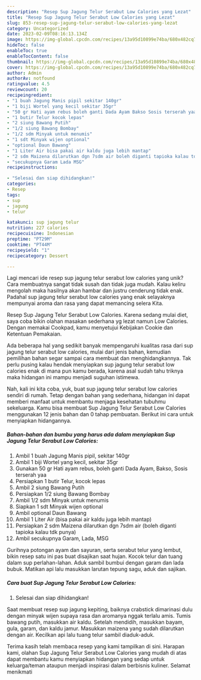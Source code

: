 ```yaml
---
description: "Resep Sup Jagung Telur Serabut Low Calories yang Lezat"
title: "Resep Sup Jagung Telur Serabut Low Calories yang Lezat"
slug: 853-resep-sup-jagung-telur-serabut-low-calories-yang-lezat
category: Uncategorized
date: 2023-02-09T08:16:13.134Z
image: https://img-global.cpcdn.com/recipes/13a95d10899e74ba/680x482cq70/sup-jagung-telur-serabut-low-calories-foto-resep-utama.jpg
hideToc: false
enableToc: true
enableTocContent: false
thumbnail: https://img-global.cpcdn.com/recipes/13a95d10899e74ba/680x482cq70/sup-jagung-telur-serabut-low-calories-foto-resep-utama.jpg
cover: https://img-global.cpcdn.com/recipes/13a95d10899e74ba/680x482cq70/sup-jagung-telur-serabut-low-calories-foto-resep-utama.jpg
author: Admin
authorAv: notfound
ratingvalue: 4.5
reviewcount: 20
recipeingredient:
- "1 buah Jagung Manis pipil sekitar 140gr"
- "1 biji Wortel yang kecil sekitar 35gr"
- "50 gr Hati ayam rebus boleh ganti Dada Ayam Bakso Sosis terserah yaa"
- "1 butir Telur kocok lepas"
- "2 siung Bawang Putih"
- "1/2 siung Bawang Bombay"
- "1/2 sdm Minyak untuk menumis"
- "1 sdt Minyak wijen optional"
- "optional Daun Bawang"
- "1 Liter Air bisa pakai air kaldu juga lebih mantap"
- "2 sdm Maizena dilarutkan dgn 7sdm air boleh diganti tapioka kalau tdk punya"
- "secukupnya Garam Lada MSG"
recipeinstructions:

- "Selesai dan siap dihidangkan!"
categories:
- Resep
tags:
- sup
- jagung
- telur

katakunci: sup jagung telur 
nutrition: 227 calories
recipecuisine: Indonesian
preptime: "PT29M"
cooktime: "PT44M"
recipeyield: "1"
recipecategory: Dessert

---
```





Lagi mencari ide resep sup jagung telur serabut low calories yang unik? Cara membuatnya sangat tidak susah dan tidak juga mudah. Kalau keliru mengolah maka hasilnya akan hambar dan justru cenderung tidak enak. Padahal sup jagung telur serabut low calories yang enak selayaknya mempunyai aroma dan rasa yang dapat memancing selera Kita.





Resep Sup Jagung Telur Serabut Low Calories. Karena sedang mulai diet, saya coba bikin olahan masakan sederhana yg lezat namun Low Calories. Dengan memakai Cookpad, kamu menyetujui Kebijakan Cookie dan Ketentuan Pemakaian.

Ada beberapa hal yang sedikit banyak mempengaruhi kualitas rasa dari sup jagung telur serabut low calories, mulai dari jenis bahan, kemudian pemilihan bahan segar sampai cara membuat dan menghidangkannya. Tak perlu pusing kalau hendak menyiapkan sup jagung telur serabut low calories enak di mana pun kamu berada, karena asal sudah tahu triknya maka hidangan ini mampu menjadi suguhan istimewa.






Nah, kali ini kita coba, yuk, buat sup jagung telur serabut low calories sendiri di rumah. Tetap dengan bahan yang sederhana, hidangan ini dapat memberi manfaat untuk membantu menjaga kesehatan tubuhmu sekeluarga. Kamu bisa membuat Sup Jagung Telur Serabut Low Calories menggunakan 12 jenis bahan dan 0 tahap pembuatan. Berikut ini cara untuk menyiapkan hidangannya.

<!--inarticleads1-->

##### Bahan-bahan dan bumbu yang harus ada dalam menyiapkan Sup Jagung Telur Serabut Low Calories:

1. Ambil 1 buah Jagung Manis pipil, sekitar 140gr
1. Ambil 1 biji Wortel yang kecil, sekitar 35gr
1. Gunakan 50 gr Hati ayam rebus, boleh ganti Dada Ayam, Bakso, Sosis terserah yaa
1. Persiapkan 1 butir Telur, kocok lepas
1. Ambil 2 siung Bawang Putih
1. Persiapkan 1/2 siung Bawang Bombay
1. Ambil 1/2 sdm Minyak untuk menumis
1. Siapkan 1 sdt Minyak wijen optional
1. Ambil optional Daun Bawang
1. Ambil 1 Liter Air (bisa pakai air kaldu juga lebih mantap)
1. Persiapkan 2 sdm Maizena dilarutkan dgn 7sdm air (boleh diganti tapioka kalau tdk punya)
1. Ambil secukupnya Garam, Lada, MSG


Gurihnya potongan ayam dan sayuran, serta serabut telur yang lembut, bikin resep satu ini pas buat disajikan saat hujan. Kocok telur dan tuang dalam sup perlahan-lahan. Aduk sambil bumbui dengan garam dan lada bubuk. Matikan api lalu masukkan larutan tepung sagu, aduk dan sajikan. 

<!--inarticleads2-->

##### Cara buat Sup Jagung Telur Serabut Low Calories:


1. Selesai dan siap dihidangkan!

Saat membuat resep sup jagung kepiting, baiknya crabstick dimarinasi dulu dengan minyak wijen supaya rasa dan aromanya nggak terlalu amis. Tumis bawang putih, masukkan air kaldu. Setelah mendidih, masukkan bayam, gula, garam, dan kaldu jamur. Masukkan maizena yang sudah dilarutkan dengan air. Kecilkan api lalu tuang telur sambil diaduk-aduk. 

Terima kasih telah membaca resep yang kami tampilkan di sini. Harapan kami, olahan Sup Jagung Telur Serabut Low Calories yang mudah di atas dapat membantu kamu menyiapkan hidangan yang sedap untuk keluarga/teman ataupun menjadi inspirasi dalam berbisnis kuliner. Selamat menikmati
